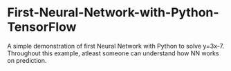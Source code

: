 # First-Neural-Network-with-Python-TensorFlow
A simple demonstration of first Neural Network with Python to solve y=3x-7. Throughout this example, atleast someone
can understand how NN works on prediction.
